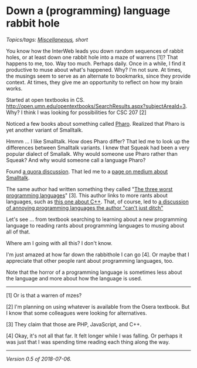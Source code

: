 Down a (programming) language rabbit hole
=========================================

*Topics/tags: [Miscellaneous](index-misc), short*

You know how the InterWeb leads you down random sequences of rabbit
holes, or at least down one rabbit hole into a maze of warrens [1]?
That happens to me, too.  Way too much.  Perhaps daily.  Once in a while,
I find it productive to muse about what's happened.  Why?  I'm not sure.
At times, the musings seem to serve as an alternate to bookmarks, since
they provide context.  At times, they give me an opportunity to reflect
on how my brain works.

Started at open textbooks in CS.
<http://open.umn.edu/opentextbooks/SearchResults.aspx?subjectAreaId=3>.
Why? I think I was looking for possibilities for CSC 207 [2]

Noticed a few books about something called [Pharo](https://pharo.org).
Realized that Pharo is yet another variant of Smalltalk.

Hmmm ... I like Smalltalk.  How does Pharo differ?  That led me to
look up the differences between Smalltalk variants.  I knew that Squeak
had been a very popular dialect of  Smallalk.  Why would someone use
Pharo rather than Squeak?  And why would someone call a language Pharo?

Found [a quora
discussion](https://www.quora.com/Whats-the-difference-between-Smalltalk-and-Pharo).
That led me to a [page on medium about
Smalltalk](https://medium.com/smalltalk-talk/smalltalk-choices-6c39d09a40e6).

The same author had written something
they called "[The three worst programming
languages](https://medium.com/smalltalk-talk/the-three-worst-programming-languages-b1ec25a232c1)"
[3]. 
This
author links to more rants about languages, such as [this one
about C++](https://whydoesitsuck.com/cpp-sucks-for-a-reason/).
That, of course, led to [a discussion of
annoying programming languages the author "can't just
ditch"](https://whydoesitsuck.com/top-five-most-annoying-programming-languages/)

Let's see ... from textbook searching to learning about a new programming
language to reading rants about programming languages to musing about all
of that.

Where am I going with all this?  I don't know.  

I'm just amazed at how
far down the rabbithole I can go [4].  Or maybe that I appreciate that other
people rant about programming languages, too.

Note that the horror of a programming language is sometimes less about
the language and more about how the language is used.

---

[1] Or is that a warren of mzes?

[2] I'm planning on using whatever is available from the Osera textbook.
But I know that some colleagues were looking for alternatives.

[3] They claim that those are PHP, JavaScript, and C++.  

[4] Okay, it's not all that far.  It felt longer while I was falling.
Or perhaps it was just that I was spending time reading each thing 
along the way.

---

*Version 0.5 of 2018-07-06.*
